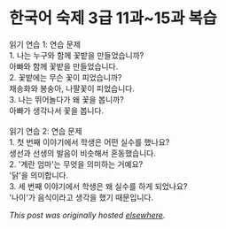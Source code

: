 # 한국어 숙제 3급 11과~15과 복습

<p>&#51069;&#44592; &#50672;&#49845; 1: &#50672;&#49845; &#47928;&#51228;<br>1. &#45208;&#45716; &#45572;&#44396;&#50752; &#54632;&#44760; &#44867;&#48173;&#51012; &#47564;&#46308;&#50632;&#49845;&#45768;&#44620;?<br>&#50500;&#48736;&#50752; &#54632;&#44760; &#44867;&#48173;&#51012; &#47564;&#46308;&#50632;&#49845;&#45768;&#45796;.<br>2. &#44867;&#48173;&#50640;&#45716; &#47924;&#49832; &#44867;&#51060; &#54588;&#50632;&#49845;&#45768;&#44620;?<br>&#52292;&#49569;&#54868;&#50752; &#48393;&#49709;&#50500;, &#45208;&#54036;&#44867;&#51060; &#54588;&#50632;&#49845;&#45768;&#45796;.<br>3. &#45208;&#45716; &#46832;&#50612;&#45440;&#45796;&#44032; &#50780; &#44867;&#51012; &#48389;&#45768;&#44620;?<br>&#50500;&#48736;&#44032; &#49373;&#44033;&#45208;&#49436; &#44867;&#51012; &#48389;&#45768;&#45796;.<br><br>&#51069;&#44592; &#50672;&#49845; 2: &#50672;&#49845; &#47928;&#51228;<br>1. &#52395; &#48264;&#51704; &#51060;&#50556;&#44592;&#50640;&#49436; &#54617;&#49373;&#51008; &#50612;&#46500; &#49892;&#49688;&#47484; &#54664;&#45208;&#50836;?<br>&#49373;&#49440;&#44284; &#49440;&#49373;&#51032; &#48156;&#51020;&#51060; &#48708;&#49847;&#54644;&#49436; &#54844;&#46041;&#54664;&#49845;&#45768;&#45796;.<br>2. '&#44228;&#46976; &#50628;&#47560;'&#45716; &#47924;&#50631;&#51012; &#51032;&#48120;&#54616;&#45716; &#44144;&#50696;&#50836;?<br>'&#45805;'&#51012; &#51032;&#48120;&#54633;&#45768;&#45796;.<br>3. &#49464; &#48264;&#51704; &#51060;&#50556;&#44592;&#50640;&#49436; &#54617;&#49373;&#51008; &#50780; &#49892;&#49688;&#47484; &#54616;&#44172; &#46104;&#50632;&#45208;&#50836;?<br>'&#45208;&#51060;'&#44032; &#51020;&#49885;&#51060;&#46972;&#44256; &#49373;&#44033;&#51012; &#54664;&#44592; &#46412;&#47928;&#51077;&#45768;&#45796;.</p>


*This post was originally hosted [elsewhere](http://planspace.blogspot.com/2009/06/1115.html).*
